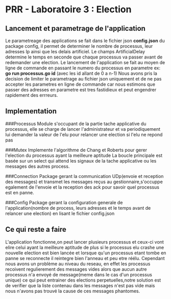 # PRR - Laboratoire 3 : Election

## Lancement et parametrage de l'application

Le parametreage des applications se fait dans le fichier json **config.json** du package config,
il permet de determiner le nombre de processus, leur adresses Ip ainsi que les delais artificiel.
Le champs ArtificialDelay determine le temps en seconde que chaque processus va passer avant de redemander une election.
Le lancement de l'application se fait au moyen de ligne de commande en passant le numero du processus en parametre
ex: **go run processus.go id** (avec les id allant de 0 a n-1)
Nous avons pris la decision de limiter le parametrage au fichier json uniquement et de ne pas accepter les parametres en ligne de commande car nous estimons que passer des adresses en parametre est tres fastidieux et peut engendrer rapidement des errreurs.

## Implementation

###Processus
Module s'occupant de la partie tache applicative du processus, elle se charge de lancer l'administrateur et va periodiquement lui demander la valeur de l'elu pour relancer une election si  l'elu ne repond pas

###Mutex
Implemente l'algorithme de Chang et Roberts pour gerer l'election du processus ayant la meilleure aptitude
La boucle principale est basée sur un select qui attend les signaux de la tache applicative ou les messages des autres process.


###Connection
Package gerant la communication UDp(envoie et reception des messages) et transmet les messages reçus au gestionnaire,s'occuppe egalement de l'envoie et la reception des ack pour savoir quel processus est en panne.

###Config
Package gerant la configuration generale de l'application(nombre de process, leurs adresses et le temps avant de relancer une election) en lisant le fichier config.json

## Ce qui reste a faire
L'application fonctionne,on peut lancer plusieurs processus et ceux-ci vont elire celui ayant la meilleure aptitude de plus si le processus elu crashe une nouvelle election est bien lancée et lorsque qu'un processus etant tombe en panne se reconnecte il reintegre bien l'anneau et peu etre réélu.
Cependant nous avons un problème au niveau du reseau, en effet les processus recoivent regulierement des messages vides alors que aucun autre processus n'a envoyé de message(meme dans le cas d'un processus unique) ce qui peut entrainer des elections perpetuelles,notre solution est de verifier que la liste contenau dans les messages n'est pas vide mais nous n'avons pas trouvé la cause de ces messages phantomes.
